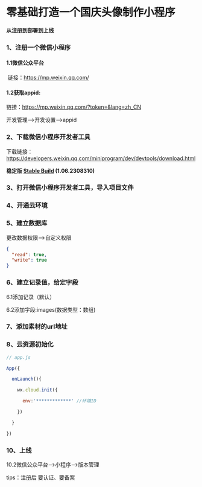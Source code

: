 # 零基础打造一个国庆头像制作小程序

**从注册到部署到上线**

### 1、注册一个微信小程序

#### 1.1微信公众平台

​	链接：https://mp.weixin.qq.com/

#### 1.2获取appid:

链接：https://mp.weixin.qq.com/?token=&lang=zh_CN

开发管理-->开发设置-->appid

### 2、下载微信小程序开发者工具

下载链接：https://developers.weixin.qq.com/miniprogram/dev/devtools/download.html

**稳定版 [Stable Build](https://developers.weixin.qq.com/miniprogram/dev/devtools/stable.html) (1.06.2308310)**

### 3、打开微信小程序开发者工具，导入项目文件

### 4、开通云环境


### 5、建立数据库

更改数据权限-->自定义权限

```json
{
  "read": true,
  "write": true
}
```

### 6、建立记录值，给定字段

6.1添加记录（默认）

6.2添加字段:images(数据类型：数组)

### 7、添加素材的url地址

### 8、云资源初始化


```js
// app.js

App({

  onLaunch(){

​    wx.cloud.init({

​      env:'*************' //环境ID

​    })

  }

})
```

### 10、上线

10.2微信公众平台-->小程序-->版本管理

tips：注册后 要认证、要备案